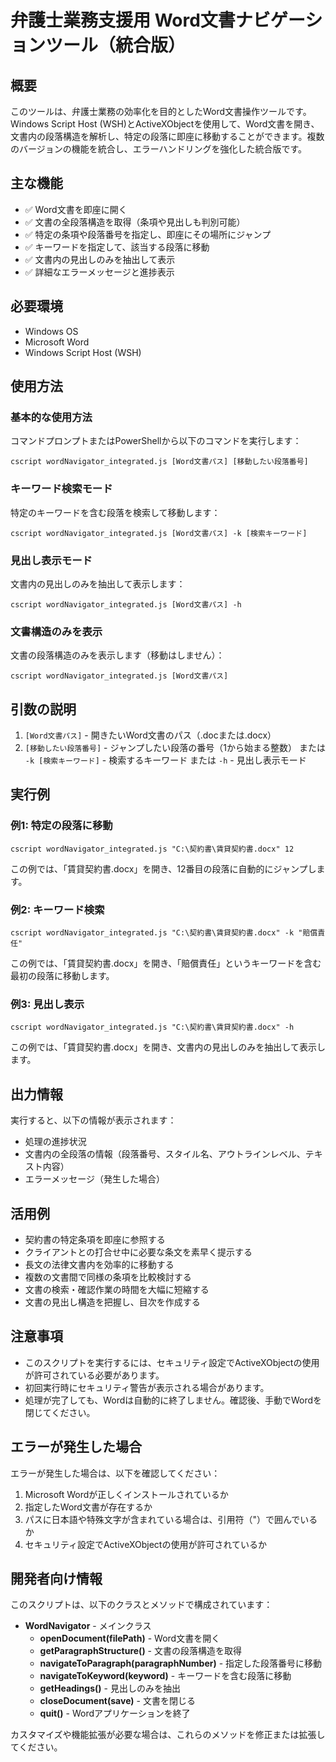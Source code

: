 # 弁護士業務支援用 Word文書ナビゲーションツール（統合版）

## 概要
このツールは、弁護士業務の効率化を目的としたWord文書操作ツールです。Windows Script Host (WSH)とActiveXObjectを使用して、Word文書を開き、文書内の段落構造を解析し、特定の段落に即座に移動することができます。複数のバージョンの機能を統合し、エラーハンドリングを強化した統合版です。

## 主な機能
- ✅ Word文書を即座に開く
- ✅ 文書の全段落構造を取得（条項や見出しも判別可能）
- ✅ 特定の条項や段落番号を指定し、即座にその場所にジャンプ
- ✅ キーワードを指定して、該当する段落に移動
- ✅ 文書内の見出しのみを抽出して表示
- ✅ 詳細なエラーメッセージと進捗表示

## 必要環境
- Windows OS
- Microsoft Word
- Windows Script Host (WSH)

## 使用方法

### 基本的な使用方法
コマンドプロンプトまたはPowerShellから以下のコマンドを実行します：

```
cscript wordNavigator_integrated.js [Word文書パス] [移動したい段落番号]
```

### キーワード検索モード
特定のキーワードを含む段落を検索して移動します：

```
cscript wordNavigator_integrated.js [Word文書パス] -k [検索キーワード]
```

### 見出し表示モード
文書内の見出しのみを抽出して表示します：

```
cscript wordNavigator_integrated.js [Word文書パス] -h
```

### 文書構造のみを表示
文書の段落構造のみを表示します（移動はしません）：

```
cscript wordNavigator_integrated.js [Word文書パス]
```

## 引数の説明
1. `[Word文書パス]` - 開きたいWord文書のパス（.docまたは.docx）
2. `[移動したい段落番号]` - ジャンプしたい段落の番号（1から始まる整数）
   または `-k [検索キーワード]` - 検索するキーワード
   または `-h` - 見出し表示モード

## 実行例

### 例1: 特定の段落に移動
```
cscript wordNavigator_integrated.js "C:\契約書\賃貸契約書.docx" 12
```
この例では、「賃貸契約書.docx」を開き、12番目の段落に自動的にジャンプします。

### 例2: キーワード検索
```
cscript wordNavigator_integrated.js "C:\契約書\賃貸契約書.docx" -k "賠償責任"
```
この例では、「賃貸契約書.docx」を開き、「賠償責任」というキーワードを含む最初の段落に移動します。

### 例3: 見出し表示
```
cscript wordNavigator_integrated.js "C:\契約書\賃貸契約書.docx" -h
```
この例では、「賃貸契約書.docx」を開き、文書内の見出しのみを抽出して表示します。

## 出力情報
実行すると、以下の情報が表示されます：
- 処理の進捗状況
- 文書内の全段落の情報（段落番号、スタイル名、アウトラインレベル、テキスト内容）
- エラーメッセージ（発生した場合）

## 活用例
- 契約書の特定条項を即座に参照する
- クライアントとの打合せ中に必要な条文を素早く提示する
- 長文の法律文書内を効率的に移動する
- 複数の文書間で同様の条項を比較検討する
- 文書の検索・確認作業の時間を大幅に短縮する
- 文書の見出し構造を把握し、目次を作成する

## 注意事項
- このスクリプトを実行するには、セキュリティ設定でActiveXObjectの使用が許可されている必要があります。
- 初回実行時にセキュリティ警告が表示される場合があります。
- 処理が完了しても、Wordは自動的に終了しません。確認後、手動でWordを閉じてください。

## エラーが発生した場合
エラーが発生した場合は、以下を確認してください：
1. Microsoft Wordが正しくインストールされているか
2. 指定したWord文書が存在するか
3. パスに日本語や特殊文字が含まれている場合は、引用符（"）で囲んでいるか
4. セキュリティ設定でActiveXObjectの使用が許可されているか

## 開発者向け情報
このスクリプトは、以下のクラスとメソッドで構成されています：

- **WordNavigator** - メインクラス
  - **openDocument(filePath)** - Word文書を開く
  - **getParagraphStructure()** - 文書の段落構造を取得
  - **navigateToParagraph(paragraphNumber)** - 指定した段落番号に移動
  - **navigateToKeyword(keyword)** - キーワードを含む段落に移動
  - **getHeadings()** - 見出しのみを抽出
  - **closeDocument(save)** - 文書を閉じる
  - **quit()** - Wordアプリケーションを終了

カスタマイズや機能拡張が必要な場合は、これらのメソッドを修正または拡張してください。